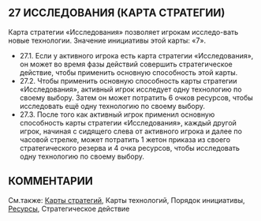 27 ИССЛЕДОВАНИЯ (КАРТА СТРАТЕГИИ)
---

Карта стратегии «Исследования» позволяет игрокам исследо-вать новые технологии. Значение инициативы этой карты: «7».
* 27.1. Если у активного игрока есть карта стратегии «Исследования», он может во время фазы действий совершить стратегическое действие, чтобы применить основную способность этой карты.
* 27.2. Чтобы применить основную способность карты стратегии «Исследования», активный игрок исследует одну технологию по своему выбору. Затем он может потратить 6 очков ресурсов, чтобы исследовать ещё одну технологию по своему выбору.
* 27.3. После того как активный игрок применил основную способность карты стратегии «Исследования», каждый другой игрок, начиная с сидящего слева от активного игрока и далее по часовой стрелке, может потратить 1 жетон приказа из своего стратегического резерва и 4 очка ресурсов, чтобы исследовать одну технологию по своему выбору.

КОММЕНТАРИИ
---

См.также: [Карты стратегий](strategy_cards.md), Карты технологий, Порядок инициативы, [Ресурсы](resources.md), Стратегическое действие
